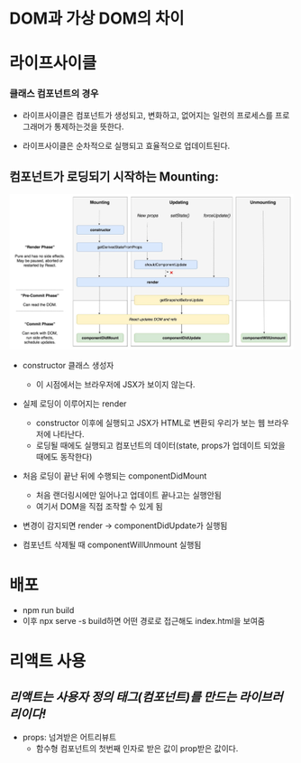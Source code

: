 # DOM과 가상 DOM의 차이







# 라이프사이클

### 클래스 컴포넌트의 경우



- 라이프사이클은 컴포넌트가 생성되고, 변화하고, 없어지는 일련의 프로세스를 프로그래머가 통제하는것을 뜻한다.

- 라이프사이클은 순차적으로 실행되고 효율적으로 업데이트된다.



## 컴포넌트가 로딩되기 시작하는 Mounting:

![React) React의 생명 주기(Life Cycle) - 라이프사이클 - ZeroCho Blog](기본.assets/ApNH7030SAG1wAycdj3H.jpeg)

- constructor 클래스 생성자
  - 이 시점에서는 브라우저에 JSX가 보이지 않는다.
- 실제 로딩이 이루어지는 render
  - constructor 이후에 실행되고 JSX가 HTML로 변환되 우리가 보는 웹 브라우저에 나타난다.
  - 로딩될 때에도 실행되고 컴포넌트의 데이터(state, props가 업데이트 되었을 때에도 동작한다)
- 처음 로딩이 끝난 뒤에 수행되는 componentDidMount
  - 처음 랜더링시에만 일어나고 업데이트 끝나고는 실행안됨
  - 여기서 DOM을 직접 조작할 수 있게 됨



- 변경이 감지되면 render -> componentDidUpdate가 실행됨



- 컴포넌트 삭제될 때 componentWillUnmount 실행됨





# 배포

- npm run build
- 이후 npx serve -s build하면 어떤 경로로 접근해도 index.html을 보여줌





# 리액트 사용

## *리액트는 사용자 정의 태그(컴포넌트)를 만드는 라이브러리이다!*



- props: 넘겨받은 어트리뷰트
  - 함수형 컴포넌트의 첫번째 인자로 받은 값이 prop받은 값이다.
